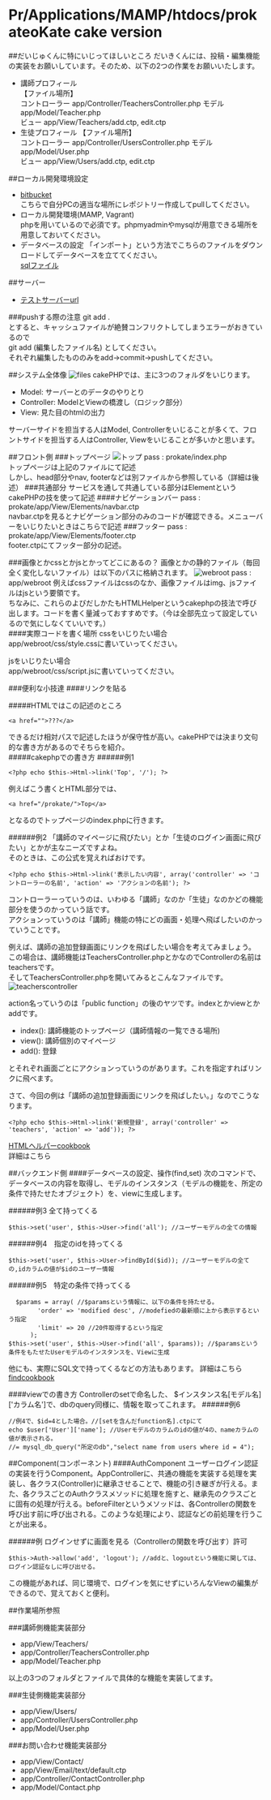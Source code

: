 # Pr/Applications/MAMP/htdocs/prokateoKate cake version
##だいじゅくんに特にいじってほしいところ
だいきくんには、投稿・編集機能の実装をお願いしています。そのため、以下の2つの作業をお願いいたします。

- 講師プロフィール  
【ファイル場所】  
コントローラー app/Controller/TeachersController.php
モデル app/Model/Teacher.php   
ビュー app/View/Teachers/add.ctp, edit.ctp
- 生徒プロフィール
 【ファイル場所】  
コントローラー app/Controller/UsersController.php
モデル app/Model/User.php   
ビュー app/View/Users/add.ctp, edit.ctp


##ローカル開発環境設定
- [bitbucket](https://bitbucket.org/appitg/prokate_cake)  
こちらで自分PCの適当な場所にレポジトリー作成してpullしてください。  
- ローカル開発環境(MAMP, Vagrant)  
phpを用いているので必須です。phpmyadminやmysqlが用意できる場所を用意しておいてください。
- データベースの設定
「インポート」という方法でこちらのファイルをダウンロードしてデータベースを立ててください。  
[sqlファイル](README/prokate.sql)

##サーバー
- [テストサーバーurl](http://appart-linux.cloudapp.net/cake_prokate/)

###pushする際の注意
git add .  
とすると、キャッシュファイルが絶賛コンフリクトしてしまうエラーがおきているので  
git add (編集したファイル名)
としてください。  
それぞれ編集したもののみをadd->commit->pushしてください。



##システム全体像
![files](README/files.png)
cakePHPでは、主に3つのフォルダをいじります。

- Model: サーバーとのデータのやりとり
- Controller: ModelとViewの橋渡し（ロジック部分）
- View: 見た目のhtmlの出力

サーバーサイドを担当する人はModel, Controllerをいじることが多くて、フロントサイドを担当する人はController, Viewをいじることが多いかと思います。




##フロント側
###トップページ
![トップ](README/Home.png)
pass : prokate/index.php  
トップページは上記のファイルにて記述  
しかし、head部分やnav, footerなどは別ファイルから参照している（詳細は後述）
###共通部分
サービスを通して共通している部分はElementというcakePHPの技を使って記述
####ナビゲーションバー
pass : prokate/app/View/Elements/navbar.ctp  
navbar.ctpを見るとナビゲーション部分のみのコードが確認できる。メニューバーをいじりたいときはこちらで記述
###フッター
pass : prokate/app/View/Elements/footer.ctp  
footer.ctpにてフッター部分の記述。

###画像とかcssとかjsとかってどこにあるの？
画像とかの静的ファイル（毎回全く変化しないファイル）は以下のパスに格納されます。
![webroot](README/webroot.png)
pass : app/webroot
例えばcssファイルはcssのなか、画像ファイルはimg、jsファイルはjsという要領です。  
ちなみに、これらのよびだしかたもHTMLHelperというcakephpの技法で呼び出します。コードを書く量減っておすすめです。（今は全部先立って設定しているので気にしなくていいです。）  
####実際コードを書く場所
cssをいじりたい場合  
app/webroot/css/style.cssに書いていってください。  

jsをいじりたい場合  
app/webroot/css/script.jsに書いていってください。

###便利な小技達
####リンクを貼る


#####HTMLではこの記述のところ  
```
<a href="">???</a>
```
できるだけ相対パスで記述したほうが保守性が高い。cakePHPでは決まり文句的な書き方があるのでそちらを紹介。  
#####cakephpでの書き方
######例1

```
<?php echo $this->Html->link('Top', '/'); ?>
```  
例えばこう書くとHTML部分では、  

```
<a href="/prokate/">Top</a>
```  

となるのでトップページのindex.phpに行きます。

######例2
「講師のマイページに飛びたい」とか「生徒のログイン画面に飛びたい」とかが主なニーズですよね。  
そのときは、この公式を覚えればおけです。
  
```
<?php echo $this->Html->link('表示したい内容', array('controller' => 'コントローラーの名前', 'action' => 'アクションの名前'); ?>
```  

コントローラーっていうのは、いわゆる「講師」なのか「生徒」なのかどの機能部分を使うのかっていう話です。  
アクションっていうのは「講師」機能の特にどの画面・処理へ飛ばしたいのかっていうことです。 
 
例えば、講師の追加登録画面にリンクを飛ばしたい場合を考えてみましょう。  
この場合は、講師機能はTeachersController.phpとかなのでControllerの名前はteachersです。  
そしてTeachersController.phpを開いてみるとこんなファイルです。
![teacherscontroller](README/teacherscontroller.png)
  
action名っていうのは「public function」の後のヤツです。indexとかviewとかaddです。  

- index(): 講師機能のトップページ（講師情報の一覧できる場所)
- view(): 講師個別のマイページ
- add(): 登録

とそれぞれ画面ごとにアクションっていうのがあります。これを指定すればリンクに飛べます。  

さて、今回の例は「講師の追加登録画面にリンクを飛ばしたい。」なのでこうなります。  

```
<?php echo $this->Html->link('新規登録', array('controller' => 'teachers', 'action' => 'add')); ?>
```


[HTMLヘルパーcookbook](http://book.cakephp.org/2.0/ja/core-libraries/helpers/html.html)  
詳細はこちら  


##バックエンド側
####データベースの設定、操作(find,set)
次のコマンドで、データベースの内容を取得し、モデルのインスタンス（モデルの機能を、所定の条件で持たせたオブジェクト）を、viewに生成します。
  
######例3 全て持ってくる
```
$this->set('user', $this->User->find('all'); //ユーザーモデルの全ての情報 
```  

######例4　指定のidを持ってくる
```
$this->set('user', $this->User->findById($id)); //ユーザーモデルの全ての,idカラムの値が$idのユーザー情報 
```  

######例5　特定の条件で持ってくる
```
  $params = array( //$paramsという情報に、以下の条件を持たせる。
        'order' => 'modified desc', //modefiedの最新順に上から表示するという指定
        'limit' => 20 //20件取得するという指定
      ); 
$this->set('user', $this->User->find('all', $params)); //$paramsという条件をもたせたUserモデルのインスタンスを、Viewに生成
```  

他にも、実際にSQL文で持ってくるなどの方法もあります。
詳細はこちら 
[findcookbook](http://book.cakephp.org/2.0/ja/models/retrieving-your-data.html)  


####viewでの書き方
Controllerのsetで命名した、
$インスタンス名[モデル名]['カラム名']で、dbのquery同様に、情報を取ってこれます。
######例6
```
//例4で、$id=4とした場合。//[setを含んだfunction名].ctpにて
echo $user['User']['name']; //Userモデルのカラムのidの値が4の、nameカラムの値が表示される。
//= mysql_db_query("所定のdb","select name from users where id = 4");
``` 

##Component(コンポーネント)
####AuthComponent
ユーザーログイン認証の実装を行うComponent。AppControllerに、共通の機能を実装する処理を実装し、各クラス(Controller)に継承させることで、機能の引き継ぎが行える。また、各クラスごとのAuthクラスメソッドに処理を施すと、継承先のクラスごとに固有の処理が行える。beforeFilterというメソッドは、各Controllerの関数を呼び出す前に呼び出される。このような処理により、認証などの前処理を行うことが出来る。
  
######例 ログインせずに画面を見る（Controllerの関数を呼び出す）許可
```
$this->Auth->allow('add', 'logout'); //addと、logoutという機能に関しては、ログイン認証なしに呼び出せる。 
```  
この機能があれば、同じ環境で、ログインを気にせずにいろんなViewの編集ができるので、覚えておくと便利。

##作業場所参照

###講師側機能実装部分  

- app/View/Teachers/
- app/Controller/TeachersController.php
- app/Model/Teacher.php

以上の3つのフォルダとファイルで具体的な機能を実装してます。

###生徒側機能実装部分
- app/View/Users/
- app/Controller/UsersController.php
- app/Model/User.php

###お問い合わせ機能実装部分
- app/View/Contact/
- app/View/Email/text/default.ctp
- app/Controller/ContactController.php
- app/Model/Contact.php